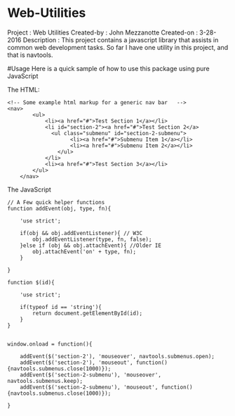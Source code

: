 # Web-Utilities
Project     : Web Utilities 
Created-by  : John Mezzanotte
Created-on  : 3-28-2016
Description : This project contains a javascript library that assists in common web development tasks. So far I have one utility in this
              project, and that is navtools. 



#Usage 
Here is a quick sample of how to use this package using pure JavaScript

The HTML:
```
<!-- Some example html markup for a generic nav bar   -->
<nav>
		<ul>
			<li><a href="#">Test Section 1</a></li>
			<li id="section-2"><a href="#">Test Section 2</a>
			  <ul class="submenu" id="section-2-submenu">
					<li><a href="#">Submenu Item 1</a></li>
					<li><a href="#">Submenu Item 2</a></li>
				</ul>
			</li>
			<li><a href="#">Test Section 3</a></li>
		</ul>
	</nav>

```

The JavaScript
```
// A Few quick helper functions
function addEvent(obj, type, fn){
	
	'use strict';
	
	if(obj && obj.addEventListener){ // W3C
		obj.addEventListener(type, fn, false); 
	}else if (obj && obj.attachEvent){ //Older IE
		obj.attachEvent('on' + type, fn);
	}
	
}

function $(id){
	
	'use strict';
	
	if(typeof id == 'string'){
		return document.getElementById(id);
	}
}


window.onload = function(){
	
	addEvent($('section-2'), 'mouseover', navtools.submenus.open); 
	addEvent($('section-2'), 'mouseout', function(){navtools.submenus.close(1000)});
	addEvent($('section-2-submenu'), 'mouseover', navtools.submenus.keep);
	addEvent($('section-2-submenu'), 'mouseout', function(){navtools.submenus.close(1000)});
	
}

```

